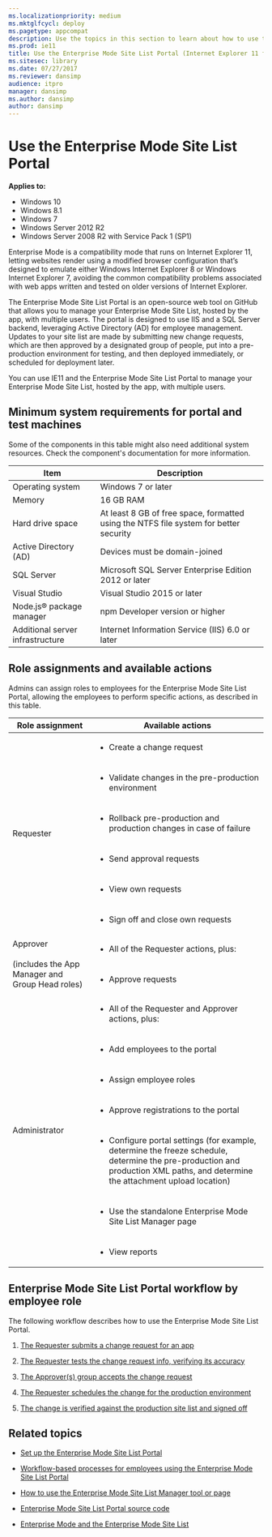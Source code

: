 ```yaml
---
ms.localizationpriority: medium
ms.mktglfcycl: deploy
ms.pagetype: appcompat
description: Use the topics in this section to learn about how to use the Enterprise Mode Site List Portal.
ms.prod: ie11
title: Use the Enterprise Mode Site List Portal (Internet Explorer 11 for IT Pros)
ms.sitesec: library
ms.date: 07/27/2017
ms.reviewer: dansimp
audience: itpro
manager: dansimp
ms.author: dansimp
author: dansimp
---
```


# Use the Enterprise Mode Site List Portal

**Applies to:**

-   Windows 10
-   Windows 8.1
-   Windows 7
-   Windows Server 2012 R2
-   Windows Server 2008 R2 with Service Pack 1 (SP1)

Enterprise Mode is a compatibility mode that runs on Internet Explorer 11, letting websites render using a modified browser configuration that’s designed to emulate either Windows Internet Explorer 8 or Windows Internet Explorer 7, avoiding the common compatibility problems associated with web apps written and tested on older versions of Internet Explorer.

The Enterprise Mode Site List Portal is an open-source web tool on GitHub that allows you to manage your Enterprise Mode Site List, hosted by the app, with multiple users. The portal is designed to use IIS and a SQL Server backend, leveraging Active Directory (AD) for employee management. Updates to your site list are made by submitting new change requests, which are then approved by a designated group of people, put into a pre-production environment for testing, and then deployed immediately, or scheduled for deployment later.

You can use IE11 and the Enterprise Mode Site List Portal to manage your Enterprise Mode Site List, hosted by the app, with multiple users.

## Minimum system requirements for portal and test machines
Some of the components in this table might also need additional system resources. Check the component's documentation for more information.

|Item |Description |
|-----|------------|
|Operating system |Windows 7 or later |
|Memory |16 GB RAM |
|Hard drive space |At least 8 GB of free space, formatted using the NTFS file system for better security |
|Active Directory (AD) |Devices must be domain-joined |
|SQL Server |Microsoft SQL Server Enterprise Edition 2012 or later |
|Visual Studio |Visual Studio 2015 or later |
|Node.js® package manager |npm Developer version or higher |
|Additional server infrastructure |Internet Information Service (IIS) 6.0 or later |

## Role assignments and available actions
Admins can assign roles to employees for the Enterprise Mode Site List Portal, allowing the employees to perform specific actions, as described in this table.

|Role assignment |Available actions |
|----------------|------------------|
|Requester |<ul><li>Create a change request</li><br><br><li>Validate changes in the pre-production environment</li><br><br><li>Rollback pre-production and production changes in case of failure</li><br><br><li>Send approval requests</li><br><br><li>View own requests</li><br><br><li>Sign off and close own requests</li></ul> |
|Approver<br><br>(includes the App Manager and Group Head roles) |<ul><li>All of the Requester actions, plus:</li><br><br><li>Approve requests</li></ul> |
|Administrator |<ul><li>All of the Requester and Approver actions, plus:</li><br><br><li>Add employees to the portal</li><br><br><li>Assign employee roles</li><br><br><li>Approve registrations to the portal</li><br><br><li>Configure portal settings (for example, determine the freeze schedule, determine the pre-production and production XML paths, and determine the attachment upload location)</li><br><br><li>Use the standalone Enterprise Mode Site List Manager page</li><br><br><li>View reports</li></ul> |

## Enterprise Mode Site List Portal workflow by employee role
The following workflow describes how to use the Enterprise Mode Site List Portal.

1. [The Requester submits a change request for an app](create-change-request-enterprise-mode-portal.md)

2. [The Requester tests the change request info, verifying its accuracy](verify-changes-preprod-enterprise-mode-portal.md)

3. [The Approver(s) group accepts the change request](approve-change-request-enterprise-mode-portal.md)

4. [The Requester schedules the change for the production environment](schedule-production-change-enterprise-mode-portal.md)

5. [The change is verified against the production site list and signed off](verify-changes-production-enterprise-mode-portal.md)


## Related topics
- [Set up the Enterprise Mode Site List Portal](set-up-enterprise-mode-portal.md)

- [Workflow-based processes for employees using the Enterprise Mode Site List Portal](workflow-processes-enterprise-mode-portal.md)

- [How to use the Enterprise Mode Site List Manager tool or page](use-the-enterprise-mode-site-list-manager.md) 

- [Enterprise Mode Site List Portal source code](https://github.com/MicrosoftEdge/enterprise-mode-site-list-portal)

- [Enterprise Mode and the Enterprise Mode Site List](what-is-enterprise-mode.md)
 

 



